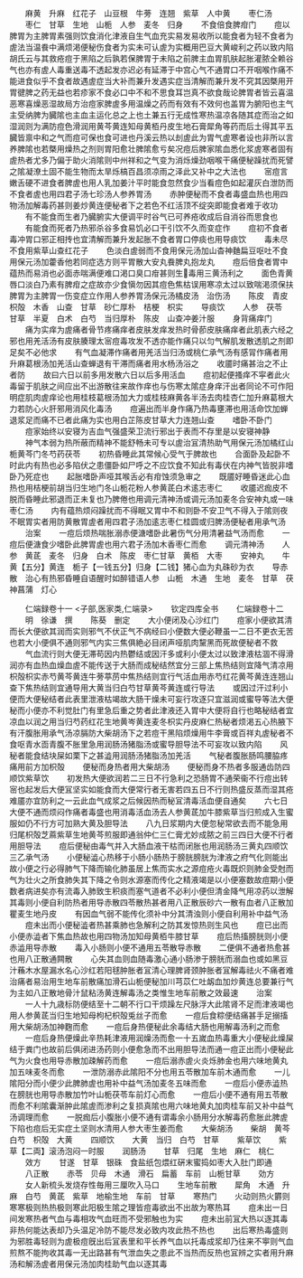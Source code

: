 <!-- { "loadSidebar": true } -->
　　麻黄　升麻　红花子　山豆根　牛蒡　连翘　紫草　人中黄
　　枣仁汤
　　枣仁　甘草　生地　山栀　人参　麦冬　归身
　　不食倍食脾疳门
　　痘以脾胃为主脾胃素强则饮食消化津液自生气血充实易发易收所以能食者为轻不食者为虗法当温飬中满烦渇便秘伤食者为实未可认虗为实概用巴豆大黄峻利之药以致内陷胡氏云与其救疮痘于黑陷之后孰若保脾胃于未陷之前脾主血胃肌肤起胀灌脓全赖谷气也亦有虗人毒重送毒不透起发亦迟必有延滞于中宫心气不通胃口不开咽喉作痛不能进食似乎不食者故遇虗症当大补而兼升发遇实症当清解而兼升发不究其因槩用开胃徤脾之药无益也若疹家不食必口中不和不思食耳岂真不欲食哉论脾胃者皆云喜温恶寒喜燥恶湿故局方治痘家脾虗多用温燥之药而有效有不效何也盖胃为腑阳也主气主受纳脾为臓隂也主血主运化总之上也土兼五行无成性寒热温凉各随其症而治之如湿润则为满防痘色滑润用黄芩黄连知母黄栢丹皮生地石膏犀角等药而后土得其平五臓皆禀中和之气而痘可保也食可进也丹溪云热以刦虗此为胃气虗寒者设也非所以言养脾隂也若槩用燥热之剂则胃阳愈壮脾隂愈亏矣况痘后脾家隂血悉化浆虗寒者固有虗热者尤多乃偏于助火消隂则中州祥和之气变为消烁燥劲咽喉干痛便秘躁扰而死譬之隂凝潦土固不能生物而太旱烁槁百昌须凉雨之泽此又补中之大法也
　　宻痘言嫩舌硬不进食者脾虗也用人乳加姜汁平时能食忽然食少当看痘色如起灌灰白泄防而不食者虗也用四君子汤七珍汤人参养胃汤
　　赤肿便秘而不食者毒盛血热也用四物汤加解毒药甚则姜炒黄连便秘者下之若色不红活顶不绽突即能食者难于收功
　　有不能食而生者乃臓腑实大便调平时谷气已可养疮收成后自消谷而思食也
　　有能食而死者乃热邪杀谷多食易饥必口干引饮不久而变症作
　　痘初不食者毒冲胃口邪正相抟也宜清解而兼升发起胀不食者胃口停痰也用导痰饮
　　毒未尽不食用紫草山查红花子
　　色淡白虗弱而不食用保元汤加山杳神麯扁豆呕吐不食用保元汤加藿香他若同症选方则平胃散大安丸飬脾丸抱龙丸
　　痘后倍食者胃中蕴热而易消也必面赤喘满便难口渇口臭口疳甚则生毒用三黄汤利之
　　面色青黄唇口淡白乃素有脾疳之症故亦少食愼勿因其痘色焦枯误用寒凉太过以致喘渇须保扶脾胃为主脾胃一伤变症立作用人参养胃汤保元汤橘皮汤　治伤汤
　　陈皮　青皮　枳殻　木香　山查　甘草　砂仁厚朴　桔梗　枳实
　　导痰饮
　　人参　茯苓　甘草　半夏　白术　白芍　当归厚朴　陈皮　山查冲姜汁服
　　身背痛痒门
　　痛为实痒为虗痛者骨节疼痛痒者皮肤发痒发热时骨莭皮肤痛痒者此肌表六经之邪也用羌活汤有皮肤腠理太宻痘毒攻发不透亦能作痛只以匀气解肌发散透肌之剂即足矣不必他求
　　有气血凝滞作痛者用羌活当归汤或桃仁承气汤有感冐作痛者用升麻葛根汤加羌活山查蝉退有干滞而痛者用水杨汤浴之
　　收靥时痛甚治之不止者防
　　故曰六日以前多用发散六日以后多用活血
　　痘初起便搔痒不寜者此火毒留于肌肤之间应出不出游散往来故作痒也与伤寒太隂症身痒汗出者同论不可作阳明症肌肉虗痒论也用桂枝葛根汤加大力或桂枝麻黄各半汤去肉桂杏仁加升麻葛根大力若防心火肝邪用消风化毒汤
　　痘遍出而半身作痛乃热毒壅滞也用活命饮加蝉退浆足而痛不已者此痛为实也用白芷陈皮甘草大力连翘山查
　　嗜卧不卧门
　　痘家始终以安寝为吉血气强盛荣卫流行邪出于表而不存里是以安寝神静
　　神气本弱为热所蔽而精神不能舒畅未可专以虗治冝清热助气用保元汤加橘红山栀黄芩门冬芍药茯苓
　　初热昏睡此其常候心受气于脾故也
　　合面卧及起卧不时此内有热也必多陷伏之患僵卧如尸呼之不应饮食不知此有毒伏在内神气皆脱非嗜卧乃死症也
　　起胀嗜卧声哑其喉舌必有疳蚀须急审之
　　既靥好睡昏迷此心血热也用桔梗前胡当归生地门冬山栀花粉人参黄茋白术逺志枣仁
　　收靥迟痂皮不脱而昏睡此邪退而正未复也乃脾倦也用调元清神汤或调元汤加麦冬合安神丸或一味枣仁汤
　　内有蕴热烦闷躁扰而不得眠又胃中不和则卧不安卫气不得入于隂则夜不眠胃实者用防黄散胃虗者用四君子汤加逺志枣仁桂圆或归脾汤便秘者用承气汤
　　治案
　　一痘后烦热喘胀溺赤便溏嗜卧此暑伤气分用清暑益气汤而愈
　　一痘后便溏食少嗜卧此脾胃虗也用六君子汤加木香枣仁而愈
　　调元清神汤
　　人参　黄茋　麦冬　归身　白术　陈皮　枣仁甘草　黄栢　大枣
　　安神丸
　　牛黄【五分】黄连　栀子【一钱五分】归身【二钱】猪心血为丸硃砂为衣
　　导赤散　治心有热邪昏睡自语醒时如醉错语人参　山栀　木通　生地　麦冬　甘草　茯神菖蒲　灯心













　　仁端録卷十一
<子部,医家类,仁端录>
　　钦定四库全书
　　仁端録卷十二
　　明　徐谦　撰
　　陈葵　删定
　　大小便闭及心沙红门
　　痘家小便欲其清而长大便欲其润而实则邪气不伏正气不病经曰小便数大便必鞭虽一二日不更衣无苦也若大小便俱不通则邪气内实三焦俱絶必目闭声哑肌肉黧黑而死故便秘者不救
　　气血流行则大便无滞苟因内热鬱结或因汗多或利小便太过以致津液枯涸不得滑润亦有血热血燥血虗不能传送于大肠而成秘结然宜分三部上焦热结则宜降气清凉用枳殻枳实赤芍黄芩黄连牛蒡葶苈中焦热结则宜行气活血用赤芍红花黄芩黄连连翘山查下焦热结则宜通导用大黄当归白芍甘草黄芩黄连或行导法
　　或因过汗过利小便而大便秘结者此表里泄液枯竭故大肠干燥未可妄行攻逐只宜滋润或蜜导等法大便秘而小便亦不利觉肚门有里急后重之势者此津液还入胃中大便将自行也略秘结者宜凉血以润之用当归芍药红花生地黄岑黄连麦冬枳实丹皮麻仁热秘者烦渇五心热腋下有汗腹胀用承气汤凉膈防大柴胡汤下之若痘干黑陷烦燥用牛李膏或百祥丸虗秘者不食呕青水靣青腹不胀里急用润肠汤猪脂汤或蜜导胆导法不可妄攻以致内陷
　　风秘者能食结块屎如栗下之甚澁用润肠汤猪脂汤加羌活
　　气秘者腹胀肠鸣腰脇疼痛用前方加枳殻
　　便秘而身热者用大柴胡汤
　　便秘而身不热者多服通齿防四顺饮紫草饮
　　初发热大便欲润若二三日不行急利之恐肠胃不通荣衞不行痘出转宻也起发后大便冝坚实如能食而大便常行者无害若四五日不行则热盛反蒸而湿其疮难靥亦宜防利之一云此血气成浆之后候因热而秘冝清毒活血便自通矣
　　六七日大便不通而烦闷作痛者毒盛也用消毒活血汤去人参黄茋加牛膝紫草当归煎成入生蜜服如仍不行方可加熟大黄及胆导法
　　八九日浆期内大便忽秘常欲去而不能急用归尾枳殻芝蔴紫草生地黄芩煎服即通翁仲仁三仁膏尤妙成脓之前三四日大便不行者用胆导法
　　痘后便秘由毒气并入大肠血液干枯而闭胀也用润肠汤三黄丸四顺饮三乙承气汤
　　小便秘澁心热移于小肠小肠热于膀胱膀胱为津液之府气化则能出故小便之行必得肺气下降而输化肺虽居上焦而实水之源痘疮火毒既炽则肺金受尅而气为壮火之所食肺失其下降之令则水源塞而传化之精液竭是以小便塞数故痘期小便数者病进矣亦有流毒入肺致生积痰而塞气道者不必利小便但清金降气用凉药以泄解其毒则小便自利防热者用导赤散四苓散热甚者用八正散辰砂六一散有血者八正散加瞿麦生地丹皮
　　有因血气弱不能传化须补中分其清浊则小便自利用补中益气汤
　　痘未出而小便秘澁者热甚乘肺也急解利之防其发惊热则生风也
　　痘已出而小便赤澁者下焦血热故也用四物汤加知母黄栢牛膝甘草
　　痘后热搐膀胱则小便赤澁用导赤散
　　毒入小肠则小便不通用五苓散导赤散
　　二便俱不通者热愈甚也用八正散通闗散
　　心失其血则血随毒激心通小肠渗于膀胱而溺血也或如黑豆汁蘓木水屋漏水名心沙红若阳毬肿胀者冝清心理脾肾颈肿胀者冝解毒祛火不痛者难治痛者易治用生地车前散痛加滑石山栀便秘加川芎苡仁吐衂血加炒黄连总要兼行气为主如八正散地骨汁鼠粘汤黄连解毒汤之类惟生地车前散之效最速
　　治案
　　一人十九歳标防便结至十二朝不行口干烦躁左尺脉浮大此隂肾不足而津液竭也用人参黄茋当归生地知母枸杞枳殻兎丝子而愈
　　一痘后食粽便结痛甚手足搦搐用大柴胡汤加神麴而愈
　　一痘后身热便秘此余毒结大肠也用解毒汤利之而愈
　　一痘后身热便燥此辛热耗津液用润燥汤而愈一十五嵗血热毒重大小便秘此燥屎结于粪门也故前后俱闭进汤药则小便愈急而不出用胆导法而通一痘正出而小便秘此气为火食也用导赤散加疎解药而愈
　　一痘后溺赤虗火炎烁肺金也用六味地黄丸加五味麦冬而愈
　　一泄防溺赤此隂阳不分也用五苓散加车前木通而愈
　　一儿隂阳分而小便少此脾肺虗也用补中益气汤加麦冬五味而愈
　　一痘后小便赤澁热在膀胱也用导赤散加竹叶山栀茯苓车前灯心而愈
　　一痘后小便不通有用五苓散而愈不利隂囊渐肿此隂虗而渗利之复损真隂也用六味地黄丸加肉桂车前又补中益气汤调理而愈
　　一脱痂后小腹胀小便不通有谓毒余小肠用分水解毒药愈胀此脾虗下陷也痘后无实症土坚则水清用人参大枣生姜而愈
　　大柴胡汤
　　柴胡　黄芩　白芍　枳殻　大黄
　　四顺饮
　　大黄　当归　白芍　甘草
　　紫草饮
　　紫草【二両】滚汤泡闷一时服
　　润肠汤
　　甘草　归尾　生地　麻仁　桃仁
　　效方
　　甘遂　甘草　银硃　食盐纸包煨红硏末蜜捣如枣大入肚门即通
　　八正散
　　赤苓　贝母　木通　滑石　扁蓄　车前　山栀甘草
　　効方
　　女人新梳头发烧存性毎用三厘吹入马口
　　生地车前散
　　犀角　木通　升麻　白芍　黄茋　紫草　地榆生地　车前　甘草
　　寒热门
　　火动则热火欝则寒寒极则热热极则寒此阳极生隂之理皆痘毒欲出不出故为寒热耳
　　痘未出一日间发寒热者气血与毒相攻气血旺而不受邪触也为实
　　痘未出前冝大热以逐其毒非热何能达表却乃头温足冷防不能尽发必致内攻此热不热也
　　出后寒热毒盛则为邪胜毒轻则为虗极痘旣出后冝表里和平长养气血以托毒成浆却乃往来不寕则气血煎熬不能拘收其毒一无出路甚有气泄血失之患此不当热而反热也冝辨之实者用升麻汤和解汤虗者用保元汤加肉桂助气血以逐其毒
